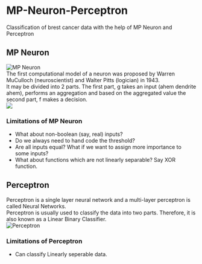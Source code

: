 # MP-Neuron-Perceptron
Classification of brest cancer data with the help of MP Neuron and Perceptron

## MP Neuron ##
![MP Neuron](https://miro.medium.com/max/554/1*fDHlg9iNo0LLK4czQqqO9A.png)\
The first computational model of a neuron was proposed by Warren MuCulloch (neuroscientist) and Walter Pitts (logician) in 1943.\
It may be divided into 2 parts. The first part, g takes an input (ahem dendrite ahem), performs an aggregation and based on the aggregated value the second part, f makes a decision.\
![](https://miro.medium.com/max/825/1*NLchBzohJvCCNMPPnF-V-A.png)

### Limitations of MP Neuron ###
* What about non-boolean (say, real) inputs?
* Do we always need to hand code the threshold?
* Are all inputs equal? What if we want to assign more importance to some inputs?
* What about functions which are not linearly separable? Say XOR function.

## Perceptron ##
Perceptron is a single layer neural network and a multi-layer perceptron is called Neural Networks.\
Perceptron is usually used to classify the data into two parts. Therefore, it is also known as a Linear Binary Classifier.\
![Perceptron](https://miro.medium.com/max/624/1*gS9pPUg1n537rlzicA_UlA.png)

### Limitations of Perceptron ###
* Can classify Linearly seperable data.
